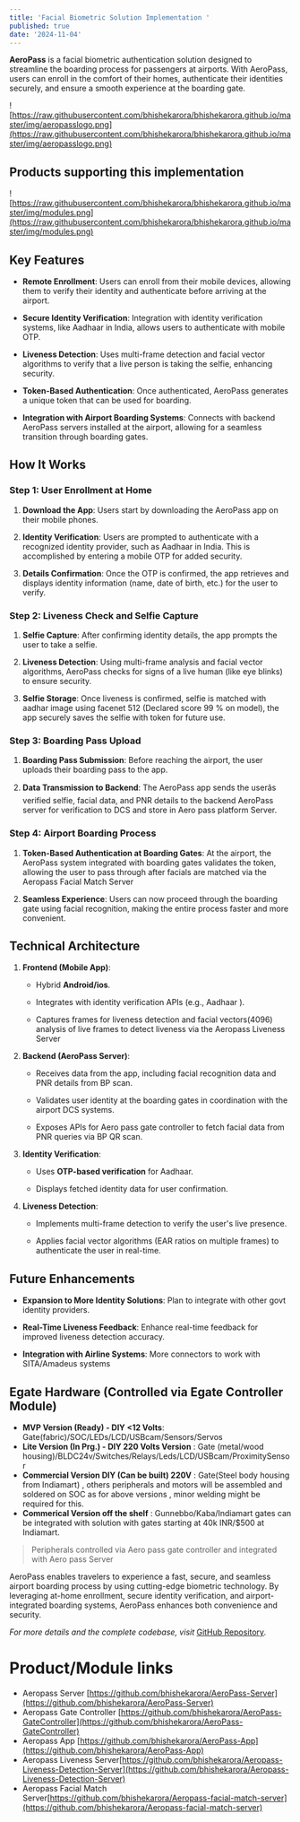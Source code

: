 ```yaml
---
title: 'Facial Biometric Solution Implementation '
published: true
date: '2024-11-04'
---
```

**AeroPass** is a facial biometric authentication solution designed to streamline the boarding process for passengers at airports. With AeroPass, users can enroll in the comfort of their homes, authenticate their identities securely, and ensure a smooth experience at the boarding gate.

![https://raw.githubusercontent.com/bhishekarora/bhishekarora.github.io/master/img/aeropasslogo.png](https://raw.githubusercontent.com/bhishekarora/bhishekarora.github.io/master/img/aeropasslogo.png)

## Products supporting this implementation 
![https://raw.githubusercontent.com/bhishekarora/bhishekarora.github.io/master/img/modules.png](https://raw.githubusercontent.com/bhishekarora/bhishekarora.github.io/master/img/modules.png)

## Key Features

*   **Remote Enrollment**: Users can enroll from their mobile devices, allowing them to verify their identity and authenticate before arriving at the airport.
    
*   **Secure Identity Verification**: Integration with identity verification systems, like Aadhaar in India, allows users to authenticate with mobile OTP.
    
*   **Liveness Detection**: Uses multi-frame detection and facial vector algorithms to verify that a live person is taking the selfie, enhancing security.
    
*   **Token-Based Authentication**: Once authenticated, AeroPass generates a unique token that can be used for boarding.
    
*   **Integration with Airport Boarding Systems**: Connects with backend AeroPass servers installed at the airport, allowing for a seamless transition through boarding gates.
    

## How It Works

### Step 1: User Enrollment at Home

1.  **Download the App**: Users start by downloading the AeroPass app on their mobile phones.
    
2.  **Identity Verification**: Users are prompted to authenticate with a recognized identity provider, such as Aadhaar in India. This is accomplished by entering a mobile OTP for added security.
    
3.  **Details Confirmation**: Once the OTP is confirmed, the app retrieves and displays identity information (name, date of birth, etc.) for the user to verify.
    

### Step 2: Liveness Check and Selfie Capture

1.  **Selfie Capture**: After confirming identity details, the app prompts the user to take a selfie.
    
2.  **Liveness Detection**: Using multi-frame analysis and facial vector algorithms, AeroPass checks for signs of a live human (like eye blinks) to ensure security.
    
3.  **Selfie Storage**: Once liveness is confirmed, selfie is matched with aadhar image using facenet 512 (Declared score 99 % on model), the app securely saves the selfie with token for future use.
    

### Step 3: Boarding Pass Upload

1.  **Boarding Pass Submission**: Before reaching the airport, the user uploads their boarding pass to the app.
    
2.  **Data Transmission to Backend**: The AeroPass app sends the userâs verified selfie, facial data, and PNR details to the backend AeroPass server for verification to DCS and store in Aero pass platform Server.
    

### Step 4: Airport Boarding Process

1.  **Token-Based Authentication at Boarding Gates**: At the airport, the AeroPass system integrated with boarding gates validates the token, allowing the user to pass through after facials are matched via the Aeropass Facial Match Server
    
2.  **Seamless Experience**: Users can now proceed through the boarding gate using facial recognition, making the entire process faster and more convenient.
    

## Technical Architecture

1.  **Frontend (Mobile App)**:
    
    *   Hybrid **Android/ios**.
        
    *   Integrates with identity verification APIs (e.g., Aadhaar ).
        
    *   Captures frames for liveness detection and facial vectors(4096) analysis of live frames to detect liveness via the Aeropass Liveness Server
        
2.  **Backend (AeroPass Server)**:
    
    *   Receives data from the app, including facial recognition data and PNR details from BP scan.
        
    *   Validates user identity at the boarding gates in coordination with the airport DCS systems.
      
    *   Exposes APIs for Aero pass gate controller to fetch facial data from PNR queries via BP QR scan.
        
3.  **Identity Verification**:
    
    *   Uses **OTP-based verification** for Aadhaar.
        
    *   Displays fetched identity data for user confirmation.
        
4.  **Liveness Detection**:
    
    *   Implements multi-frame detection to verify the user's live presence.
        
    *   Applies facial vector algorithms (EAR ratios on multiple frames) to authenticate the user in real-time.
        

## Future Enhancements

*   **Expansion to More Identity Solutions**: Plan to integrate with other govt identity providers.
    
*   **Real-Time Liveness Feedback**: Enhance real-time feedback for improved liveness detection accuracy.
    
*   **Integration with Airline Systems**: More connectors to work with SITA/Amadeus systems
    
## Egate Hardware (Controlled via Egate Controller Module)

- **MVP Version (Ready) - DIY <12 Volts**: Gate(fabric)/SOC/LEDs/LCD/USBcam/Sensors/Servos 
- **Lite Version (In Prg.) - DIY 220 Volts Version** : Gate (metal/wood housing)/BLDC24v/Switches/Relays/Leds/LCD/USBcam/ProximitySensor
- **Commercial Version DIY (Can be built) 220V** : Gate(Steel body housing from Indiamart) , others peripherals and motors will be assembled and soldered on SOC as for above versions , minor welding might be required for this.
- **Commerical Version off the shelf** : Gunnebbo/Kaba/Indiamart gates can be integrated with solution with gates starting at 40k INR/$500 at Indiamart.

> Peripherals  controlled via Aero pass gate controller and integrated with Aero pass Server

AeroPass enables travelers to experience a fast, secure, and seamless airport boarding process by using cutting-edge biometric technology. By leveraging at-home enrollment, secure identity verification, and airport-integrated boarding systems, AeroPass enhances both convenience and security.

_For more details and the complete codebase, visit_ [GitHub Repository](https://github.com/bhishekarora/aeropass)_._



# Product/Module links
- Aeropass Server [https://github.com/bhishekarora/AeroPass-Server](https://github.com/bhishekarora/AeroPass-Server)
- Aeropass Gate Controller [https://github.com/bhishekarora/AeroPass-GateController](https://github.com/bhishekarora/AeroPass-GateController)
- Aeropass App [https://github.com/bhishekarora/AeroPass-App](https://github.com/bhishekarora/AeroPass-App)
- Aeropass Liveness Server[https://github.com/bhishekarora/Aeropass-Liveness-Detection-Server](https://github.com/bhishekarora/Aeropass-Liveness-Detection-Server)
- Aeropass Facial Match Server[https://github.com/bhishekarora/Aeropass-facial-match-server](https://github.com/bhishekarora/Aeropass-facial-match-server)
